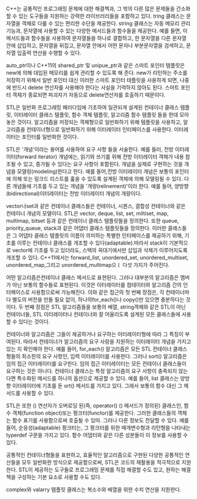 
C++는 공통적인 프로그래밍 문제에 대한 해결책과, 그 밖의 다른 많은 문제들을 간소화할 수 있는 도구들을 지원하는 강력한 라이브러리들을 포함하고 있다. tring 클래스는 문자열을 객체로 다룰 수 있는 편리한 수단을 제공한다. string 클래스는 자동 메모리 관리 기능과, 문자열에 사용할 수 있는 다양한 메서드들과 함수들을 제공한다. 예를 들면, 이 메서드들과 함수들을 사용하여 문자열들을 하나로 결합하고, 한 문자열을 다른 문자열 안에 삽입하고, 문자열을 뒤집고, 문자열 안에서 어떤 문자나 부분문자열을 검색하고, 문자열 입출력 연산을 수행할 수 있다. 

auto_ptr이나 C++11의 shared_ptr 및 unipue_ptr과 같은 스마트 포인터 템플릿은 new에 의해 대입된 메모리를 쉽게 관리할 수 있도록 해 준다. new가 리턴하는 주소를 저장하기 위해서 일반 포인터 대신 이러한 스마트 포인터 테플릿을 사용하게 되면, 나중에 반드시 delete 연산자를 사용해야 한다는 사실을 기억하지 않아도 된다. 스마트 포인터 객체가 종료되면 파괴자가 자동으로 delete연산자를 호출하기 때문이다.  

STL은 일반화 프로그래밍 패러다임에 기초하여 일관되게 설계된 컨테이너 클래스 템플릿, 이터레이터 클래스 템플릿, 함수 객체 템플릿, 알고리즘 함수 템플릿 들을 한데 모아 놓은 것이다. 알고리즘을 저장되는 객체형으로 일반화하기 위해 템플릿을 사용하고, 알고리즘을 컨테이너형으로 일반화하기 위해 이터레이터 인터페이스를 사용한다. 이터레이터는 포인터를 일반화한 것이다. 

STL은 '개념'이라는 용어를 사용하여 요구 사항 들을 서술한다. 예를 들러, 전방 이터레이터(forward iterator) 개념에는, 읽기와 쓰기를 위해 전방 이터레이터 객체가 내용 참조될 수 있고, 증가될 수 있다는 요구 사항이 포함된다. 개념을 실제로 구현하는 것을 개념을 모델링(modeling)한다고 한다. 예를 들어,전방 이터레이터 개념은 보통의 포인터에 의해 또는 링크드 리스트를 훑을 수 있도록 설계된 객체에 의해 모델링될 수 있다. 다른 개념들에 기초를 두고 있는 개념을 '개량(relinement)'이라 한다. 예를 들어, 양방향(bidirectional)이터레이터는 전방 이터레이터 개념의 개량이다.

vector나set과 같은 컨테이너 클래스들은 컨테이너, 시퀀스, 결합성 컨테이너와 같은 컨테이너 개념의 모델이다. STL은 vector, deque, list, set, miltiset, map, multimap, bitset 등과 같은 컨테이너 클래스 템플릿들을 정의한다. 또한 queue, priority_queue, stack과 같은 어댑터 클래스 템플릿들을 정의한다. 이러한 클래스들은 그 어댑타 클래스 템플릿의 이름이 의미하는 특별한 인터페이스를 제공하기 위해, 기초를 이루는 컨테이너 클래스를 개조할 수 있다(adaptable).따라서 stack이 기본적으로 vector에 기초를 두고 있더라도, 스택의 꼭대기에서만 삽입과 삭제가 이루어지도록 개조할 수 있다. C++11에서는 forward_list, unordered_set, unordered_multiset, unordered_map,그리고 unordered_multimap으ㅣ 다섯 가지가 주어진다. 

어떤 알고리즘은컨테이너 클래스 메서드로 표현된다. 그러나 대부분의 알고리즘은 멤버가 아닌 보통의 함수들로 표현된다. 이것은 이터레이터를 컴테이터와 알고리즘 간의 인터페이스로 사용함으로써 가능해진다. 이와 같은 접근의 첫 번째 장점은, 각 컨테이너마다 별도의 버전을 만들 필요 없이, 하나의for_each()나 copy()만 있으면 충분하다는 것이다. 두 번째 장점은 STL 알고리즘들을 보통의 배열, string객체와 같은 STL이 아닌 컨테이너들, STL 이터레이터나 컨테이너와 잘 어울리도록 설계된 모든 클래스들에 사용할 수 있다는 것이다. 

컨테이너와 알고리즘은 그들이 제공하거나 요구하는 이터레이터형에 따라 그 특징이 부여된다. 따라서 컨테이너가 알고리즘의 요구 사랑을 지원하는 이터레이터 개념을 가지고 있는 지 확인해야 한다. 예를 들어, for_each() 알고리즘은 모든 STL 컨테이너 클래스형들의 최소한의 요구 사항인, 입력 이터레이터를 사용한다. 그러나 sort() 알고리즘은 임의 접근 이터레이터를 요구한다. 임의 접근 이터레이터는 모든 컨테이너 클래스들이 요구하는 것은 아니다. 컨테이너 클래스는 특정 알고리즘의 요구 사항이 충족되지 않는다면 특수화된 메서드를 하나의 옵션으로 제공할 수 있다. 예를 들어, list 클래스는 양방향 이터레이터에 기초를 둔 ort() 메서드를 가지고 있다. 그래서 보통의 함수 대신 그 메서드를 사용할 수 있다.


STL은 또한 () 연산자가 오버로딩 된(즉, operator() () 메서드가 정의된) 클래스인, 함수 객체(function object)또는 펑크터(functor)를 제공한다. 그러한 클래스들의 객체는 함수 표기를 사용함으로써 호출될 수 있따. 그러나 다른 정보도 전달할 수 있다. 예를 들어, 순응성(adaptable) 펑크터는, 그 펑크터를 위한 매개변수형과 리턴형을 나타내는 typerdef 구문을 가지고 있다. 함수 어댑터와 같은 다른 성분들이 이 정보를 사용할 수 있다. 

공통적인 컨테이너형들을 표현하고, 효율적인 알고리즘으로 구현된 다양한 공통적인 연산들을 모두 일반화한 방식으로 제공함으로써, STL은 코드의 재활용을 적극적으로 지원한다. STL이 제공하는 도구들로 프로그래밍 문제를 직접 해결할 수도 있고, 원하는 해결책을 구성하는 기본 요소로 사용할 수도 있다. 

complex와 valarry 템플릿 클래스는 복소수와 배열을 위한 수치 연산을 지원한다. 
